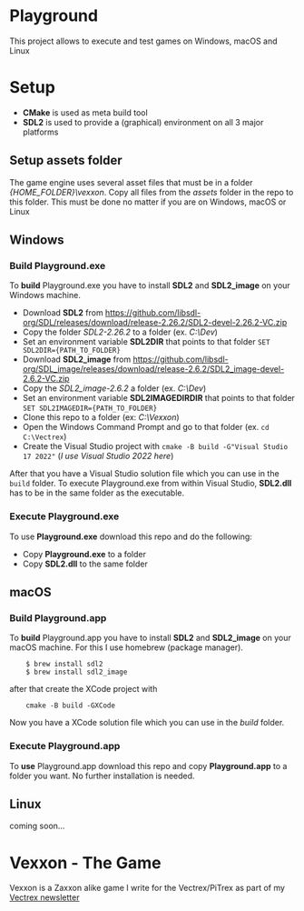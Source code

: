# Playground
This project allows to execute and test games on Windows, macOS and Linux

# Setup

- **CMake** is used as meta build tool
- **SDL2** is used to provide a (graphical) environment on all 3 major platforms


## Setup assets folder

The game engine uses several asset files that must be in a folder *{HOME_FOLDER}\vexxon*.
Copy all files from the *assets* folder in the repo to this folder.
This must be done no matter if you are on Windows, macOS or Linux


## Windows

### Build Playground.exe

To **build** Playground.exe you have to install **SDL2** and **SDL2_image** on your Windows machine.

- Download **SDL2** from https://github.com/libsdl-org/SDL/releases/download/release-2.26.2/SDL2-devel-2.26.2-VC.zip
- Copy the folder *SDL2-2.26.2* to a folder (ex. *C:\Dev*)
- Set an environment variable **SDL2DIR** that points to that folder ```SET SDL2DIR={PATH_TO_FOLDER}```
- Download **SDL2_image** from https://github.com/libsdl-org/SDL_image/releases/download/release-2.6.2/SDL2_image-devel-2.6.2-VC.zip
- Copy the *SDL2_image-2.6.2* a folder (ex. *C:\Dev*)
- Set an environment variable **SDL2IMAGEDIRDIR** that points to that folder ```SET SDL2IMAGEDIR={PATH_TO_FOLDER}```
- Clone this repo to a folder (ex: *C:\Vexxon*)
- Open the Windows Command Prompt and go to that folder (ex. ```cd C:\Vectrex```)
- Create the Visual Studio project with ```cmake -B build -G"Visual Studio 17 2022"``` (*I use Visual Studio 2022 here*)

After that you have a Visual Studio solution file which you can use in the ```build``` folder.
To execute Playground.exe from within Visual Studio, **SDL2.dll** has to be in the same folder as the executable.


### Execute Playground.exe

To use **Playground.exe** download this repo and do the following:

- Copy **Playground.exe** to a folder
- Copy **SDL2.dll** to the same folder


## macOS

### Build Playground.app

To **build** Playground.app you have to install **SDL2** and **SDL2_image** on your macOS machine.
For this I use homebrew (package manager).

```
    $ brew install sdl2
    $ brew install sdl2_image
```

after that create the XCode project with

```
    cmake -B build -GXCode
```

Now you have a XCode solution file which you can use in the *build* folder.


### Execute Playground.app

To **use** Playground.app download this repo and copy **Playground.app** to a folder you want.
No further installation is needed.


## Linux

coming soon...


# Vexxon - The Game

Vexxon is a Zaxxon alike game I write for the Vectrex/PiTrex as part of my [Vectrex newsletter](https://vectrex.substack.com)